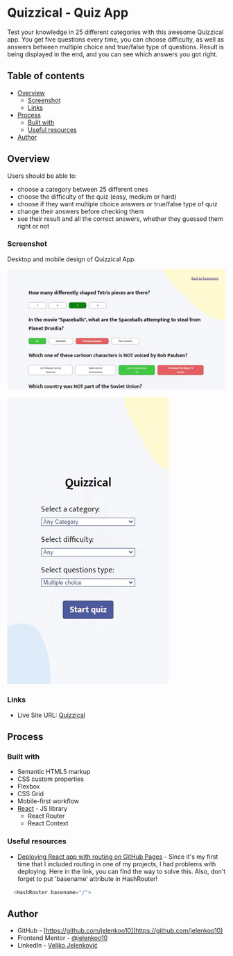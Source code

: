 # Quizzical - Quiz App

Test your knowledge in 25 different categories with this awesome Quizzical app. You get five questions every time, you can choose difficulty, as well as answers between multiple choice and true/false type of questions. Result is being displayed in the end, and you can see which answers you got right.

## Table of contents

- [Overview](#overview)
  - [Screenshot](#screenshot)
  - [Links](#links)
- [Process](#process)
  - [Built with](#built-with)
  - [Useful resources](#useful-resources)
- [Author](#author)

## Overview

Users should be able to:
- choose a category between 25 different ones
- choose the difficulty of the quiz (easy, medium or hard)
- choose if they want multiple choice answers or true/false type of quiz
- change their answers before checking them
- see their result and all the correct answers, whether they guessed them right or not

### Screenshot

Desktop and mobile design of Quizzical App.

![](./src/Screenshots/screenshot1.JPG)

![](./src/Screenshots/screenshot2.JPG)

### Links

- Live Site URL: [Quizzical](https://jelenkoo10.github.io/quizzical/)

## Process

### Built with

- Semantic HTML5 markup
- CSS custom properties
- Flexbox
- CSS Grid
- Mobile-first workflow
- [React](https://reactjs.org/) - JS library
  - React Router
  - React Context

### Useful resources

- [Deploying React app with routing on GitHub Pages](https://stackoverflow.com/questions/71984401/react-router-not-working-with-github-pages) - Since it's my first time that I included routing in one of my projects, I had problems with deploying. Here in the link, you can find the way to solve this. Also, don't forget to put 'basename' attribute in HashRouter! 
```js
  <HashRouter basename="/"> 
```

## Author

- GitHub - [https://github.com/jelenkoo10](https://github.com/jelenkoo10)
- Frontend Mentor - [@jelenkoo10](https://www.frontendmentor.io/profile/jelenkoo10)
- LinkedIn - [Veljko Jelenković](https://www.linkedin.com/in/veljko-jelenkovi%C4%87-182981250/)